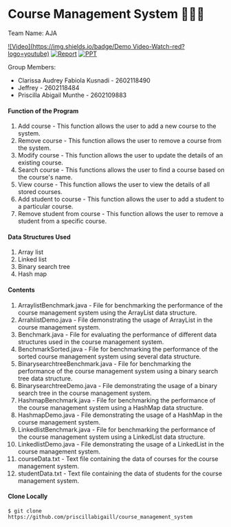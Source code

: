 # Course Management System 👩🏻‍💻

Team Name: AJA

[![Video](https://img.shields.io/badge/Demo Video-Watch-red?logo=youtube)](https://www.youtube.com/watch?v=Ph4ttuT5s2w)
[![Report](https://img.shields.io/badge/Report-Read-blue?logo=microsoft-word)](https://docs.google.com/document/d/1mjHkZoHQV8qD3DTPtIsXj8iK5Gs6ELE1KsqgIhwiFaI/edit?usp=sharing)
[![PPT](https://img.shields.io/badge/PPT-Read-orange?logo=microsoft-powerpoint)](https://docs.google.com/presentation/d/1YmUCjrHznavqqByizH3RVyVpZhan5vzlIQT3d8d0Vsw/edit?usp=sharing)

Group Members:

- Clarissa Audrey Fabiola Kusnadi - 2602118490
- Jeffrey - 2602118484
- Priscilla Abigail Munthe - 2602109883



#### Function of the Program

1. Add course -  This function allows the user to add a new course to the system.
2. Remove course -  This function allows the user to remove a course from the system. 
3. Modify course - This function allows the user to update the details of an existing course. 
4. Search course - This functions allows the user to find a course based on the course's name.
5. View course - This function allows the user to view the details of all stored courses. 
6. Add student to course - This function allows the user to add a student to a particular course.
7. Remove student from course - This function allows the user to remove a student from a specific course.



#### Data Structures Used

1. Array list
2. Linked list
3. Binary search tree
4. Hash map



#### Contents

1. ArraylistBenchmark.java - File for benchmarking the performance of the course management system using the ArrayList data structure.
2. ArrahlistDemo.java - File demonstrating the usage of ArrayList in the course management system. 
3. Benchmark.java - File for evaluating the performance of different data structures used in the course management system.
4. BenchmarkSorted.java - File for benchmarking the performance of the sorted course management system using several data structure.
5. BinarysearchtreeBenchmark.java - File for benchmarking the performance of the course management system using a binary search tree data structure.
6. BinarysearchtreeDemo.java - File demonstrating the usage of a binary search tree in the course management system.
7. HashmapBenchmark.java - File for benchmarking the performance of the course management system using a HashMap data structure.
8. HashmapDemo.java - File demonstrating the usage of a HashMap in the course management system.
9. LinkedlistBenchmark.java - File for benchmarking the performance of the course management system using a LinkedList data structure.
10. LinkedlistDemo.java - File demonstrating the usage of a LinkedList in the course management system.
11. courseData.txt - Text file containing the data of courses for the course management system.
12. studentData.txt - Text file containing the data of students for the course management system.



#### Clone Locally

```
$ git clone https://github.com/priscillabigaill/course_management_system
```



